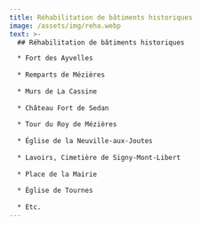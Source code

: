 ```yaml
---
title: Réhabilitation de bâtiments historiques
image: /assets/img/reha.webp
text: >-
  ## Réhabilitation de bâtiments historiques

  * Fort des Ayvelles
  
  * Remparts de Mézières
  
  * Murs de La Cassine
  
  * Château Fort de Sedan
  
  * Tour du Roy de Mézières
  
  * Église de la Neuville-aux-Joutes
  
  * Lavoirs, Cimetière de Signy-Mont-Libert
  
  * Place de la Mairie
  
  * Église de Tournes
  
  * Etc.
---
```

